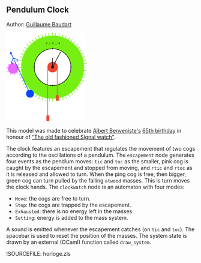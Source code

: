 ## Pendulum Clock ##

Author: [Guillaume Baudart](http://www.di.ens.fr/~baudart/)

![Screenshot](img/horloge.png "Screenshot")

This model was made to celebrate 
[Albert Benveniste's](http://people.rennes.inria.fr/Albert.Benveniste/)
[65th birthday](https://project.inria.fr/alberts65th/) in honour of
[“The old fashioned Signal watch”](http://people.rennes.inria.fr/Albert.Benveniste/pub/Polychrony.pdf).

The clock features an escapement that regulates the movement of two cogs
according to the oscillations of a pendulum. The `escapement` node generates
four events as the pendlum moves: `tic` and `toc` as the smaller, pink cog
is caught by the escapement and stopped from moving, and `rtic` and `rtoc`
as it is released and allowed to turn. When the ping cog is free, then
bigger, green cog can turn pulled by the falling `atwood` masses.
This is turn moves the clock hands.
The `clockwatch` node is an automaton with four modes:

* `Move`: the cogs are free to turn.
* `Stop`: the cogs are trapped by the escapement.
* `Exhausted`: there is no energy left in the masses.
* `Setting`: energy is added to the mass system.

A sound is emitted whenever the escapement catches (on `tic` and `toc`). The
spacebar is used to reset the position of the masses. The system state is
drawn by an external (OCaml) function called `draw_system`.

!SOURCEFILE: horloge.zls

